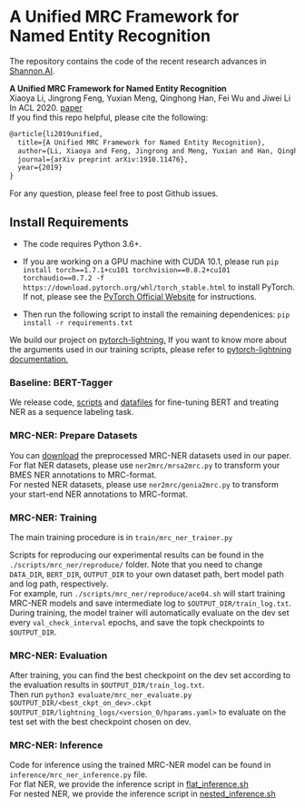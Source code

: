 # A Unified MRC Framework for Named Entity Recognition 
The repository contains the code of the recent research advances in [Shannon.AI](http://www.shannonai.com). 

**A Unified MRC Framework for Named Entity Recognition** <br>
Xiaoya Li, Jingrong Feng, Yuxian Meng, Qinghong Han, Fei Wu and Jiwei Li<br>
In ACL 2020. [paper](https://arxiv.org/abs/1910.11476)<br>
If you find this repo helpful, please cite the following:
```latex
@article{li2019unified,
  title={A Unified MRC Framework for Named Entity Recognition},
  author={Li, Xiaoya and Feng, Jingrong and Meng, Yuxian and Han, Qinghong and Wu, Fei and Li, Jiwei},
  journal={arXiv preprint arXiv:1910.11476},
  year={2019}
}
```
For any question, please feel free to post Github issues. <br>

## Install Requirements

* The code requires Python 3.6+.

* If you are working on a GPU machine with CUDA 10.1, please run `pip install torch==1.7.1+cu101 torchvision==0.8.2+cu101 torchaudio==0.7.2 -f https://download.pytorch.org/whl/torch_stable.html` to install PyTorch. If not, please see the [PyTorch Official Website](https://pytorch.org/) for instructions.

* Then run the following script to install the remaining dependenices: `pip install -r requirements.txt`

We build our project on [pytorch-lightning.](https://github.com/PyTorchLightning/pytorch-lightning)
If you want to know more about the arguments used in our training scripts, please 
refer to [pytorch-lightning documentation.](https://pytorch-lightning.readthedocs.io/en/latest/)

### Baseline: BERT-Tagger 

We release code, [scripts](scripts/bert_tagger/reproduce) and [datafiles](ner2mrc/download.md) for fine-tuning BERT and treating NER as a sequence labeling task. <br>

### MRC-NER: Prepare Datasets

You can [download](ner2mrc/download.md) the preprocessed MRC-NER datasets used in our paper. <br>
For flat NER datasets, please use `ner2mrc/mrsa2mrc.py` to transform your BMES NER annotations to MRC-format. <br>
For nested NER datasets, please use `ner2mrc/genia2mrc.py` to transform your start-end NER annotations to MRC-format. <br>

### MRC-NER: Training

The main training procedure is in `train/mrc_ner_trainer.py`

Scripts for reproducing our experimental results can be found in the `./scripts/mrc_ner/reproduce/` folder. 
Note that you need to change `DATA_DIR`, `BERT_DIR`, `OUTPUT_DIR` to your own dataset path, bert model path and log path, respectively.  <br> 
For example, run `./scripts/mrc_ner/reproduce/ace04.sh` will start training MRC-NER models and save intermediate log to `$OUTPUT_DIR/train_log.txt`. <br> 
During training, the model trainer will automatically evaluate on the dev set every `val_check_interval` epochs,
and save the topk checkpoints to `$OUTPUT_DIR`. <br> 

### MRC-NER: Evaluation

After training, you can find the best checkpoint on the dev set according to the evaluation results in `$OUTPUT_DIR/train_log.txt`. <br> 
Then run `python3 evaluate/mrc_ner_evaluate.py $OUTPUT_DIR/<best_ckpt_on_dev>.ckpt  $OUTPUT_DIR/lightning_logs/<version_0/hparams.yaml>` to evaluate on the test set with the best checkpoint chosen on dev. 

### MRC-NER: Inference 

Code for inference using the trained MRC-NER model can be found in `inference/mrc_ner_inference.py` file. <br>
For flat NER, we provide the inference script in [flat_inference.sh](scripts/mrc_ner/flat_inference.sh) <br>
For nested NER, we provide the inference script in [nested_inference.sh](scripts/mrc_ner/nested_inference.sh) 